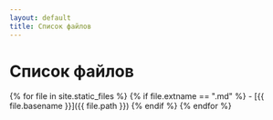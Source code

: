 ```yaml
---
layout: default
title: Список файлов
---
```


# Список файлов

{% for file in site.static_files %}
  {% if file.extname == ".md" %}
    - [{{ file.basename }}]({{ file.path }})
  {% endif %}
{% endfor %}
